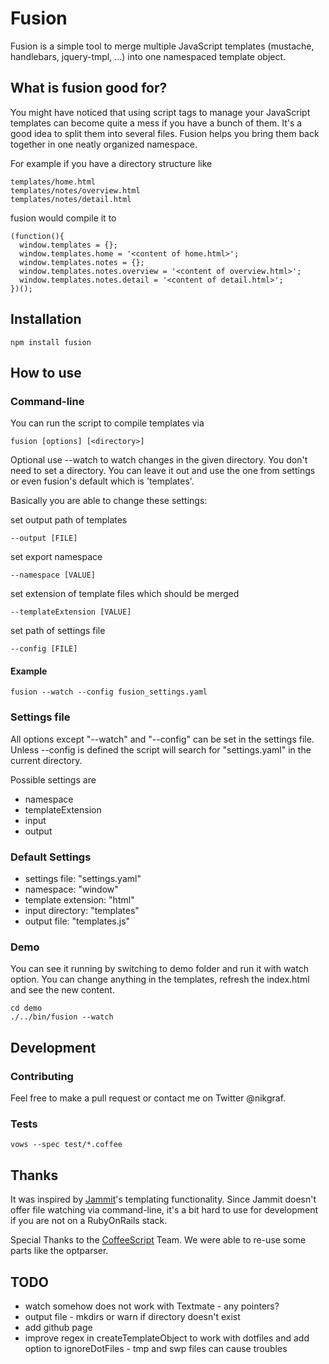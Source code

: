 # Fusion

Fusion is a simple tool to merge multiple JavaScript templates (mustache, handlebars, jquery-tmpl, …) into one namespaced template object.

## What is fusion good for?

You might have noticed that using script tags to manage your JavaScript templates can become quite a mess if you have a bunch of them. It's a good idea to split them into several files. Fusion helps you bring them back together in one neatly organized namespace.

For example if you have a directory structure like

    templates/home.html
    templates/notes/overview.html
    templates/notes/detail.html

fusion would compile it to

    (function(){
      window.templates = {};
      window.templates.home = '<content of home.html>';
      window.templates.notes = {};
      window.templates.notes.overview = '<content of overview.html>';
      window.templates.notes.detail = '<content of detail.html>';
    })();

## Installation

    npm install fusion

## How to use

### Command-line

You can run the script to compile templates via

    fusion [options] [<directory>]

Optional use --watch to watch changes in the given directory.
You don't need to set a directory. You can leave it out and use
the one from settings or even fusion's default which is 'templates'.

Basically you are able to change these settings:

set output path of templates

    --output [FILE]

set export namespace

    --namespace [VALUE]

set extension of template files which should be merged

    --templateExtension [VALUE]

set path of settings file

    --config [FILE]

#### Example

    fusion --watch --config fusion_settings.yaml

### Settings file

All options except "--watch" and "--config" can be set in the settings file.
Unless --config is defined the script will search for "settings.yaml"
in the current directory.

Possible settings are

* namespace
* templateExtension
* input
* output

### Default Settings

* settings file: "settings.yaml"
* namespace: "window"
* template extension: "html"
* input directory: "templates"
* output file: "templates.js"

### Demo

You can see it running by switching to demo folder and run it with watch option.
You can change anything in the templates, refresh the index.html and see the new content.

    cd demo
    ./../bin/fusion --watch

## Development

### Contributing

Feel free to make a pull request or contact me on Twitter @nikgraf.

### Tests

    vows --spec test/*.coffee

## Thanks

It was inspired by [Jammit](http://documentcloud.github.com/jammit/)'s templating functionality. Since Jammit doesn't offer file watching via command-line, it's a bit hard to use for development if you are not on a RubyOnRails stack.

Special Thanks to the [CoffeeScript](http://jashkenas.github.com/coffee-script/) Team. We were able to re-use some parts like the optparser.

## TODO

* watch somehow does not work with Textmate - any pointers?
* output file - mkdirs or warn if directory doesn't exist
* add github page
* improve regex in createTemplateObject to work with dotfiles and add option to ignoreDotFiles - tmp and swp files can cause troubles
